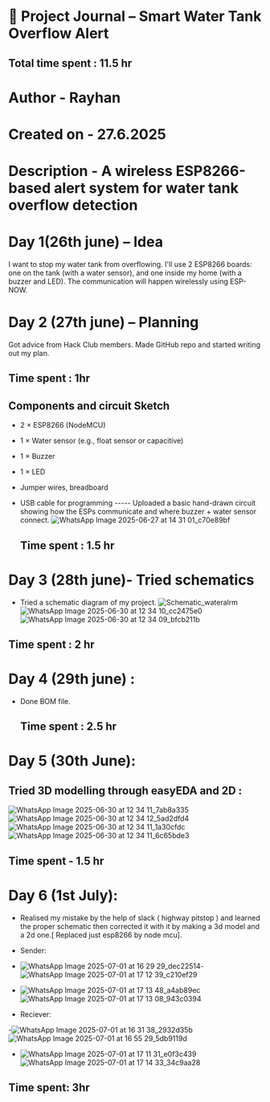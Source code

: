 # 📓 Project Journal – Smart Water Tank Overflow Alert
## Total time spent : 11.5 hr
# Author - Rayhan 
# Created on - 27.6.2025
# Description - A wireless ESP8266-based alert system for water tank overflow detection
# Day 1(26th june) – Idea 
I want to stop my water tank from overflowing. I'll use 2 ESP8266 boards: one on the tank (with a water sensor), and one inside my home (with a buzzer and LED). The communication will happen wirelessly using ESP-NOW.

# Day 2 (27th june) – Planning
Got advice from Hack Club members. Made GitHub repo and started writing out my plan.
## Time spent : 1hr
## Components and circuit Sketch
- 2 × ESP8266 (NodeMCU)
- 1 × Water sensor (e.g., float sensor or capacitive)
- 1 × Buzzer
- 1 × LED
- Jumper wires, breadboard
- USB cable for programming
----- Uploaded a basic hand-drawn circuit showing how the ESPs communicate and where buzzer + water sensor connect.
  ![WhatsApp Image 2025-06-27 at 14 31 01_c70e89bf](https://github.com/user-attachments/assets/50b4b1f6-143b-49b5-a914-9f3008202d1d)

  ## Time spent : 1.5 hr
# Day 3 (28th june)- Tried schematics
- Tried a schematic diagram of my project.
![Schematic_wateralrm](https://github.com/user-attachments/assets/eebf3a0b-ef7a-480d-8f08-b981004aeb6e)
![WhatsApp Image 2025-06-30 at 12 34 10_cc2475e0](https://github.com/user-attachments/assets/059fc8fb-981d-4c1a-aa63-70ebd412b156)
![WhatsApp Image 2025-06-30 at 12 34 09_bfcb211b](https://github.com/user-attachments/assets/398f1a96-b9b9-46d6-aca8-1a2206f5f274)

## Time spent : 2 hr
# Day 4 (29th june) :
- Done BOM file.
  
  ## Time spent : 2.5 hr
# Day 5 (30th June):
## Tried 3D modelling through easyEDA and 2D :
![WhatsApp Image 2025-06-30 at 12 34 11_7ab8a335](https://github.com/user-attachments/assets/2bf5cd0a-0144-467d-b1ce-9654c10bd769)
![WhatsApp Image 2025-06-30 at 12 34 12_5ad2dfd4](https://github.com/user-attachments/assets/fe2f1f2a-d87e-443c-a7c8-b504fb7fef77)
![WhatsApp Image 2025-06-30 at 12 34 11_1a30cfdc](https://github.com/user-attachments/assets/db302921-4702-478f-bcb2-e59fd8d86755)
![WhatsApp Image 2025-06-30 at 12 34 11_6c65bde3](https://github.com/user-attachments/assets/82f740bb-a2f4-4c70-aa8a-911fe988659b)
## Time spent - 1.5 hr

# Day 6 (1st July):
- Realised my mistake by the help of slack ( highway pitstop ) and learned the proper schematic then corrected it with it by making a 3d model and a 2d one.[ Replaced just esp8266 by node mcu].
  
- Sender:
- ![WhatsApp Image 2025-07-01 at 16 29 29_dec22514](https://github.com/user-attachments/assets/41c3cec6-2fbb-4b07-a341-1a4a341c0b3f)- ![WhatsApp Image 2025-07-01 at 17 12 39_c210ef29](https://github.com/user-attachments/assets/88adcebc-6834-47e5-93bc-4902c737a16e)
- ![WhatsApp Image 2025-07-01 at 17 13 48_a4ab89ec](https://github.com/user-attachments/assets/229c79cc-cc56-40e9-86dc-f7dc0e4e5da5)![WhatsApp Image 2025-07-01 at 17 13 08_943c0394](https://github.com/user-attachments/assets/3790ac22-9cc3-4902-ab63-6e0f6914ef86)


- Reciever:
  
-![WhatsApp Image 2025-07-01 at 16 31 38_2932d35b](https://github.com/user-attachments/assets/cd306739-67cd-445e-9b72-b3bd0bfd26fb)![WhatsApp Image 2025-07-01 at 16 55 29_5db9119d](https://github.com/user-attachments/assets/cfd39241-0cff-4b33-b213-c74d9a9bd4a5)
- ![WhatsApp Image 2025-07-01 at 17 11 31_e0f3c439](https://github.com/user-attachments/assets/fabd879e-2cf1-458a-8a7c-ac632f2e448e)![WhatsApp Image 2025-07-01 at 17 14 33_34c9aa28](https://github.com/user-attachments/assets/29e2e4f0-709c-4e22-9059-5ddbbda1cbff)




## Time spent: 3hr
